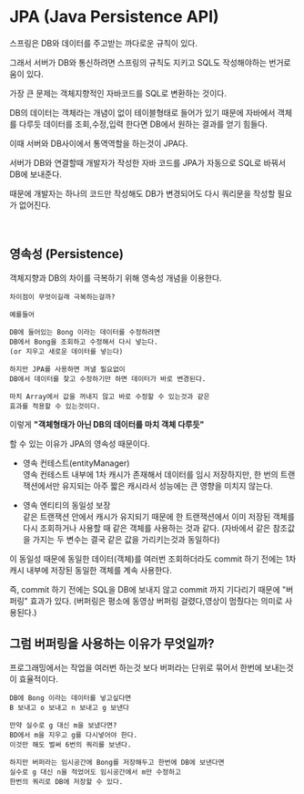 # JPA (Java Persistence API)
스프링은 DB와 데이터를 주고받는 까다로운 규칙이 있다.  

그래서 서버가 DB와 통신하려면 스프링의 규칙도 지키고 SQL도 작성해야하는 번거로움이 있다.

가장 큰 문제는 객체지향적인 자바코드를 SQL로 변환하는 것이다.  

DB의 데이터는 객체라는 개념이 없이 테이블형태로 들어가 있기 때문에 자바에서 객체를 다루듯 데이터를 조회,수정,입력 한다면 DB에서 원하는 결과를 얻기 힘들다.  

이때 서버와 DB사이에서 통역역할을 하는것이 JPA다.  

서버가 DB와 연결할때 개발자가 작성한 자바 코드를 JPA가 자동으로 SQL로 바꿔서 DB에 보내준다.  

때문에 개발자는 하나의 코드만 작성해도 DB가 변경되어도 다시 쿼리문을 작성할 필요가 없어진다.  

<br>

## 영속성 (Persistence)
객체지향과 DB의 차이를 극복하기 위해 영속성 개념을 이용한다.  
```
차이점이 무엇이길래 극복하는걸까?

예를들어

DB에 들어있는 Bong 이라는 데이터를 수정하려면 
DB에서 Bong을 조회하고 수정해서 다시 넣는다.
(or 지우고 새로운 데이터를 넣는다)

하지만 JPA를 사용하면 꺼낼 필요없이
DB에서 데이터를 찾고 수정하기만 하면 데이터가 바로 변경된다.

마치 Array에서 값을 꺼내지 않고 바로 수정할 수 있는것과 같은
효과를 적용할 수 있는것이다.
```

이렇게 **"객체형태가 아닌 DB의 데이터를 마치 객체 다루듯"** 

할 수 있는 이유가 JPA의 영속성 때문이다.  

- 영속 컨테스트(entityManager)  
영속 컨테스트 내부에 1차 캐시가 존재해서 데이터를 임시 저장하지만, 한 번의 트랜잭션에서만 유지되는 아주 짧은 캐시라서 성능에는 큰 영향을 미치지 않는다.  

- 영속 엔티티의 동일성 보장  
같은 트랜잭션 안에서 캐시가 유지되기 때문에 한 트랜잭션에서 이미 저장된 객체를 다시 조회하거나 사용할 때 같은 객체를 사용하는 것과 같다. (자바에서 같은 참조값을 가지는 두 변수는 결국 같은 값을 가리키는것과 동일하다)   

이 동일성 때문에 동일한 데이터(객체)를 여러번 조회하더라도 commit 하기 전에는 1차캐시 내부에 저장된 동일한 객체를 계속 사용한다.  

즉, commit 하기 전에는 SQL을 DB에 보내지 않고 commit 까지 기다리기 때문에 "버퍼링" 효과가 있다. (버퍼링은 평소에 동영상 버퍼링 걸렸다,영상이 멈췄다는 의미로 사용된다.)    

## 그럼 버퍼링을 사용하는 이유가 무엇일까?  

프로그래밍에서는 작업을 여러번 하는것 보다 버퍼라는 단위로 묶어서 한번에 보내는것이 효율적이다.  
```
DB에 Bong 이라는 데이터를 넣고싶다면
B 보내고 o 보내고 n 보내고 g 보낸다

만약 실수로 g 대신 m을 보냈다면?
BD에서 m을 지우고 g를 다시넣어야 한다.
이것만 해도 벌써 6번의 쿼리를 보낸다.

하지만 버퍼라는 임시공간에 Bong를 저장해두고 한번에 DB에 보낸다면
실수로 g 대신 n을 적었어도 임시공간에서 m만 수정하고  
한번의 쿼리로 DB에 저장할 수 있다.
```


